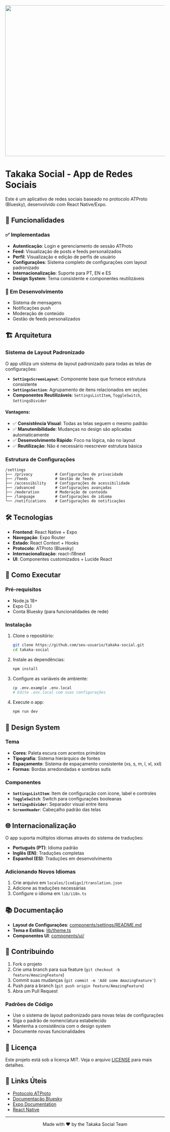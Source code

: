 
<div align="center">
<img width="1200" height="475" alt="GHBanner" src="https://github.com/user-attachments/assets/0aa67016-6eaf-458a-adb2-6e31a0763ed6" />
</div>

# Takaka Social - App de Redes Sociais

Este é um aplicativo de redes sociais baseado no protocolo ATProto (Bluesky), desenvolvido com React Native/Expo.

## 🚀 Funcionalidades

### ✅ Implementadas
- **Autenticação**: Login e gerenciamento de sessão ATProto
- **Feed**: Visualização de posts e feeds personalizados
- **Perfil**: Visualização e edição de perfis de usuário
- **Configurações**: Sistema completo de configurações com layout padronizado
- **Internacionalização**: Suporte para PT, EN e ES
- **Design System**: Tema consistente e componentes reutilizáveis

### 🔄 Em Desenvolvimento
- Sistema de mensagens
- Notificações push
- Moderação de conteúdo
- Gestão de feeds personalizados

## 🏗️ Arquitetura

### Sistema de Layout Padronizado
O app utiliza um sistema de layout padronizado para todas as telas de configurações:

- **`SettingsScreenLayout`**: Componente base que fornece estrutura consistente
- **`SettingsSection`**: Agrupamento de itens relacionados em seções
- **Componentes Reutilizáveis**: `SettingsListItem`, `ToggleSwitch`, `SettingsDivider`

#### Vantagens:
- ✅ **Consistência Visual**: Todas as telas seguem o mesmo padrão
- ✅ **Manutenibilidade**: Mudanças no design são aplicadas automaticamente
- ✅ **Desenvolvimento Rápido**: Foco na lógica, não no layout
- ✅ **Reutilização**: Não é necessário reescrever estrutura básica

### Estrutura de Configurações
```
/settings
├── /privacy          # Configurações de privacidade
├── /feeds            # Gestão de feeds
├── /accessibility    # Configurações de acessibilidade
├── /advanced         # Configurações avançadas
├── /moderation       # Moderação de conteúdo
├── /language         # Configurações de idioma
└── /notifications    # Configurações de notificações
```

## 🛠️ Tecnologias

- **Frontend**: React Native + Expo
- **Navegação**: Expo Router
- **Estado**: React Context + Hooks
- **Protocolo**: ATProto (Bluesky)
- **Internacionalização**: react-i18next
- **UI**: Componentes customizados + Lucide React

## 📱 Como Executar

### Pré-requisitos
- Node.js 18+
- Expo CLI
- Conta Bluesky (para funcionalidades de rede)

### Instalação
1. Clone o repositório:
   ```bash
   git clone https://github.com/seu-usuario/takaka-social.git
   cd takaka-social
   ```

2. Instale as dependências:
   ```bash
   npm install
   ```

3. Configure as variáveis de ambiente:
   ```bash
   cp .env.example .env.local
   # Edite .env.local com suas configurações
   ```

4. Execute o app:
   ```bash
   npm run dev
   ```

## 🎨 Design System

### Tema
- **Cores**: Paleta escura com acentos primários
- **Tipografia**: Sistema hierárquico de fontes
- **Espaçamento**: Sistema de espaçamento consistente (xs, s, m, l, xl, xxl)
- **Formas**: Bordas arredondadas e sombras sutis

### Componentes
- **`SettingsListItem`**: Item de configuração com ícone, label e controles
- **`ToggleSwitch`**: Switch para configurações booleanas
- **`SettingsDivider`**: Separador visual entre itens
- **`ScreenHeader`**: Cabeçalho padrão das telas

## 🌐 Internacionalização

O app suporta múltiplos idiomas através do sistema de traduções:

- **Português (PT)**: Idioma padrão
- **Inglês (EN)**: Traduções completas
- **Espanhol (ES)**: Traduções em desenvolvimento

### Adicionando Novos Idiomas
1. Crie arquivo em `locales/[codigo]/translation.json`
2. Adicione as traduções necessárias
3. Configure o idioma em `lib/i18n.ts`

## 📚 Documentação

- **Layout de Configurações**: [components/settings/README.md](components/settings/README.md)
- **Tema e Estilos**: [lib/theme.ts](lib/theme.ts)
- **Componentes UI**: [components/ui/](components/ui/)

## 🤝 Contribuindo

1. Fork o projeto
2. Crie uma branch para sua feature (`git checkout -b feature/AmazingFeature`)
3. Commit suas mudanças (`git commit -m 'Add some AmazingFeature'`)
4. Push para a branch (`git push origin feature/AmazingFeature`)
5. Abra um Pull Request

### Padrões de Código
- Use o sistema de layout padronizado para novas telas de configurações
- Siga o padrão de nomenclatura estabelecido
- Mantenha a consistência com o design system
- Documente novas funcionalidades

## 📄 Licença

Este projeto está sob a licença MIT. Veja o arquivo [LICENSE](LICENSE) para mais detalhes.

## 🔗 Links Úteis

- [Protocolo ATProto](https://atproto.com/)
- [Documentação Bluesky](https://docs.bsky.app/)
- [Expo Documentation](https://docs.expo.dev/)
- [React Native](https://reactnative.dev/)

---

<div align="center">
Made with ❤️ by the Takaka Social Team
</div>